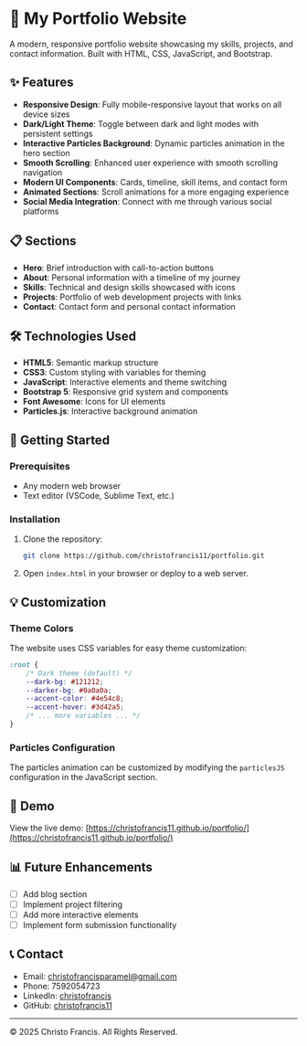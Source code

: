 # 🚀 My Portfolio Website

A modern, responsive portfolio website showcasing my skills, projects, and contact information. Built with HTML, CSS, JavaScript, and Bootstrap.


## ✨ Features

- **Responsive Design**: Fully mobile-responsive layout that works on all device sizes
- **Dark/Light Theme**: Toggle between dark and light modes with persistent settings
- **Interactive Particles Background**: Dynamic particles animation in the hero section
- **Smooth Scrolling**: Enhanced user experience with smooth scrolling navigation
- **Modern UI Components**: Cards, timeline, skill items, and contact form
- **Animated Sections**: Scroll animations for a more engaging experience
- **Social Media Integration**: Connect with me through various social platforms

## 📋 Sections

- **Hero**: Brief introduction with call-to-action buttons
- **About**: Personal information with a timeline of my journey
- **Skills**: Technical and design skills showcased with icons
- **Projects**: Portfolio of web development projects with links
- **Contact**: Contact form and personal contact information

## 🛠️ Technologies Used

- **HTML5**: Semantic markup structure
- **CSS3**: Custom styling with variables for theming
- **JavaScript**: Interactive elements and theme switching
- **Bootstrap 5**: Responsive grid system and components
- **Font Awesome**: Icons for UI elements
- **Particles.js**: Interactive background animation

## 🚀 Getting Started

### Prerequisites

- Any modern web browser
- Text editor (VSCode, Sublime Text, etc.)

### Installation

1. Clone the repository:
   ```bash
   git clone https://github.com/christofrancis11/portfolio.git
   ```

2. Open `index.html` in your browser or deploy to a web server.

## 💡 Customization

### Theme Colors

The website uses CSS variables for easy theme customization:

```css
:root {
    /* Dark theme (default) */
    --dark-bg: #121212;
    --darker-bg: #0a0a0a;
    --accent-color: #4e54c8;
    --accent-hover: #3d42a5;
    /* ... more variables ... */
}
```

### Particles Configuration

The particles animation can be customized by modifying the `particlesJS` configuration in the JavaScript section.

## 📱 Demo

View the live demo: [https://christofrancis11.github.io/portfolio/](https://christofrancis11.github.io/portfolio/)

## 📊 Future Enhancements

- [ ] Add blog section
- [ ] Implement project filtering
- [ ] Add more interactive elements
- [ ] Implement form submission functionality

## 📞 Contact

- Email: christofrancisparamel@gmail.com
- Phone: 7592054723
- LinkedIn: [christofrancis](https://www.linkedin.com/in/christofrancis/)
- GitHub: [christofrancis11](https://github.com/christofrancis11)

---

© 2025 Christo Francis. All Rights Reserved.
